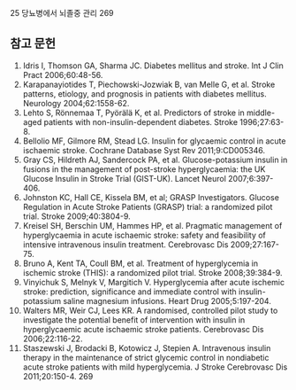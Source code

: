 25 당뇨병에서 뇌졸중 관리 269

## 참고 문헌

1.  Idris I, Thomson GA, Sharma JC. Diabetes mellitus and stroke. Int J Clin Pract 2006;60:48-56.
2.  Karapanayiotides T, Piechowski-Jozwiak B, van Melle G, et al. Stroke patterns, etiology, and prognosis in patients with diabetes mellitus. Neurology 2004;62:1558-62.
3.  Lehto S, Rönnemaa T, Pyörälä K, et al. Predictors of stroke in middle-aged patients with non-insulin-dependent diabetes. Stroke 1996;27:63-8.
4.  Bellolio MF, Gilmore RM, Stead LG. Insulin for glycaemic control in acute ischaemic stroke. Cochrane Database Syst Rev 2011;9:CD005346.
5.  Gray CS, Hildreth AJ, Sandercock PA, et al. Glucose-potassium insulin in fusions in the management of post-stroke hyperglycaemia: the UK Glucose Insulin in Stroke Trial (GIST-UK). Lancet Neurol 2007;6:397-406.
6.  Johnston KC, Hall CE, Kissela BM, et al; GRASP Investigators. Glucose Regulation in Acute Stroke Patients (GRASP) trial: a randomized pilot trial. Stroke 2009;40:3804-9.
7.  Kreisel SH, Berschin UM, Hammes HP, et al. Pragmatic management of hyperglycaemia in acute ischaemic stroke: safety and feasibility of intensive intravenous insulin treatment. Cerebrovasc Dis 2009;27:167-75.
8.  Bruno A, Kent TA, Coull BM, et al. Treatment of hyperglycemia in ischemic stroke (THIS): a randomized pilot trial. Stroke 2008;39:384-9.
9.  Vinyichuk S, Melnyk V, Margitich V. Hyperglycemia after acute ischemic stroke: prediction, significance and immediate control with insulin-potassium saline magnesium infusions. Heart Drug 2005;5:197-204.
10. Walters MR, Weir CJ, Lees KR. A randomised, controlled pilot study to investigate the potential benefit of intervention with insulin in hyperglycaemic acute ischaemic stroke patients. Cerebrovasc Dis 2006;22:116-22.
11. Staszewski J, Brodacki B, Kotowicz J, Stepien A. Intravenous insulin therapy in the maintenance of strict glycemic control in nondiabetic acute stroke patients with mild hyperglycemia. J Stroke Cerebrovasc Dis 2011;20:150-4.
<PAGE>269